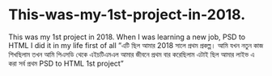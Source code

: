 # This-was-my-1st-project-in-2018.
This was my 1st project in 2018. When I was learning a new job, PSD to HTML I did it in my life first of all ”এটি ছিল আমার 2018 সালে প্রথম প্রকল্প। আমি যখন নতুন কাজ শিখছিলাম তখন আমি পিএসডি থেকে এইচটিএমএল আমার জীবনে প্রথম বার করেছিলাম এটাই ছিল আমার লাইভ এ করা সর্ব প্রথম PSD to HTML 1st project”
